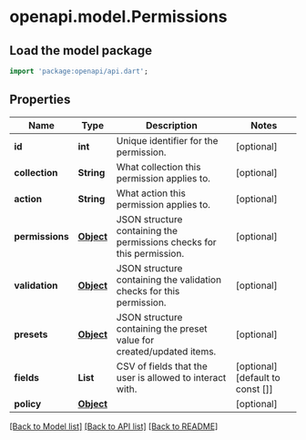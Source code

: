 # openapi.model.Permissions

## Load the model package
```dart
import 'package:openapi/api.dart';
```

## Properties
Name | Type | Description | Notes
------------ | ------------- | ------------- | -------------
**id** | **int** | Unique identifier for the permission. | [optional] 
**collection** | **String** | What collection this permission applies to. | [optional] 
**action** | **String** | What action this permission applies to. | [optional] 
**permissions** | [**Object**](.md) | JSON structure containing the permissions checks for this permission. | [optional] 
**validation** | [**Object**](.md) | JSON structure containing the validation checks for this permission. | [optional] 
**presets** | [**Object**](.md) | JSON structure containing the preset value for created/updated items. | [optional] 
**fields** | **List<String>** | CSV of fields that the user is allowed to interact with. | [optional] [default to const []]
**policy** | [**Object**](.md) |  | [optional] 

[[Back to Model list]](../README.md#documentation-for-models) [[Back to API list]](../README.md#documentation-for-api-endpoints) [[Back to README]](../README.md)


